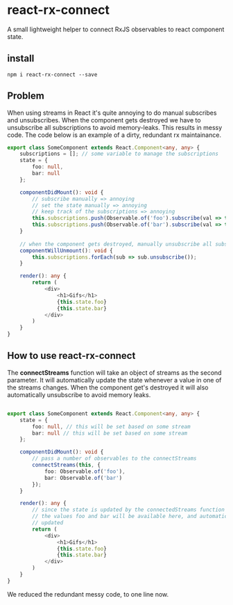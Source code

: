 # react-rx-connect

A small lightweight helper to connect RxJS observables to react component state.

## install

```
npm i react-rx-connect --save
```

## Problem

When using streams in React it's quite annoying to do manual subscribes and unsubscribes. When the component gets destroyed we have to unsubscribe all subscriptions to avoid memory-leaks. This results in messy code.
The code below is an example of a dirty, redundant rx maintainance.

```typescript
export class SomeComponent extends React.Component<any, any> {
    subscriptions = []; // some variable to manage the subscriptions
    state = {
        foo: null,
        bar: null
    };

    componentDidMount(): void {
        // subscribe manually => annoying
        // set the state manually => annoying
        // keep track of the subscriptions => annoying
        this.subscriptions.push(Observable.of('foo').subscribe(val => this.setState({foo: val})));
        this.subscriptions.push(Observable.of('bar').subscribe(val => this.setState({bar: val})));
    }
    
    // when the component gets destroyed, manually unsubscribe all subscriptions => annoying
    componentWillUnmount(): void {
        this.subscriptions.forEach(sub => sub.unsubscribe());
    }

    render(): any {
        return (
            <div>
                <h1>Gifs</h1>
                {this.state.foo}
                {this.state.bar}
            </div>
        )
    }
}
```

## How to use  react-rx-connect


The **connectStreams** function will take an object of streams as the second parameter.
It will automatically update the state whenever a value in one of the streams changes.
When the component get's destroyed it will also automatically unsubscribe to avoid memory leaks.

```typescript

export class SomeComponent extends React.Component<any, any> {
    state = {
        foo: null, // this will be set based on some stream
        bar: null // this will be set based on some stream
    };

    componentDidMount(): void {
        // pass a number of observables to the connectStreams
        connectStreams(this, {
            foo: Observable.of('foo'),
            bar: Observable.of('bar')
        });
    }

    render(): any {
    	// since the state is updated by the connectedStreams function
    	// the values foo and bar will be available here, and automatically 
    	// updated
        return (
            <div>
                <h1>Gifs</h1>
                {this.state.foo} 
                {this.state.bar}
            </div>
        )
    }
}

```

We reduced the redundant messy code, to one line now.